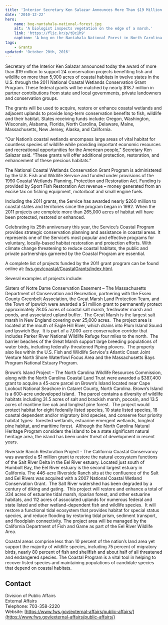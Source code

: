 ```yaml
---
title: 'Interior Secretary Ken Salazar Announces More Than $19 Million in Grants to Protect Coastal Wetlands Across the Nation'
date: '2010-12-22'
hero:
    name: bog-nantahala-national-forest.jpg
    alt: 'A biologist inspects vegetation on the edge of a marsh.'
    link: 'https://flic.kr/p/tBc1h9'
    caption: 'A bog on the Nantahala National Forest in North Carolina. Photo by Gary Peeples, USFWS.'
tags:
    - Grants
updated: 'October 20th, 2016'
---
```


Secretary of the Interior Ken Salazar announced today the award of more than $19 million to support 24 conservation projects benefiting fish and wildlife on more than 5,900 acres of coastal habitats in twelve states in the U.S. through the 2011 National Coastal Wetlands Conservation Grant Program. These federal grants will be matched by nearly $18.7 million in partner contributions from state and local governments, private landowners and conservation groups.  

The grants will be used to acquire, restore or enhance coastal wetlands and adjacent uplands to provide long-term conservation benefits to fish, wildlife and their habitat. States receiving funds include: Oregon, Washington, Wisconsin, Alabama, Florida, North Carolina, Delaware, Maine, Massachusetts, New Jersey, Alaska, and California.  

“Our Nation’s coastal wetlands encompass large areas of vital habitat for countless species of wildlife while providing important economic resources and recreational opportunities for the American people,” Secretary Ken Salazar said. “These grants will offer additional protection, restoration, and enhancement of these precious habitats.”  

The National Coastal Wetlands Conservation Grant Program is administered by the U.S. Fish and Wildlife Service and funded under provisions of the 1990 Coastal Wetlands Planning, Protection and Restoration Act. Funding is provided by Sport Fish Restoration Act revenue – money generated from an excise tax on fishing equipment, motorboat and small engine fuels.  

Including the 2011 grants, the Service has awarded nearly $260 million to coastal states and territories since the program began in 1992\. When the 2011 projects are complete more than 265,000 acres of habitat will have been protected, restored or enhanced.  

Celebrating its 25th anniversary this year, the Service’s Coastal Program provides strategic conservation planning and assistance in coastal areas. It represents one of the Service’s most popular and effective programs for voluntary, locally-based habitat restoration and protection efforts. With climate change threatening to reduce coastal habitats, the public and private partnerships garnered by the Coastal Program are essential.  

A complete list of projects funded by the 2011 grant program can be found online at: [fws.gov/coastal/CoastalGrants/index.html](http://www.fws.gov/coastal/CoastalGrants/index.html).  

Several examples of projects include:  

Sisters of Notre Dame Conservation Easement – The Massachusetts Department of Conservation and Recreation, partnering with the Essex County Greenbelt Association, the Great Marsh Land Protection Team, and the Town of Ipswich were awarded a $1 million grant to permanently protect approximately 78.05 acres of coastal salt marsh, freshwater marsh and ponds, and associated upland buffer.  The Great Marsh is the largest salt marsh in New England covering over 25,000 acres.  The project area is located at the mouth of Eagle Hill River, which drains into Plum Island Sound and Ipswich Bay.  It is part of a 7,000-acre conservation corridor that includes Parker River National Wildlife Refuge four miles to the north.  The barrier beaches of the Great Marsh support large breeding populations of water birds, including federally-threatened Piping plovers.  The property also lies within the U.S. Fish and Wildlife Service's Atlantic Coast Joint Venture North Shore Waterfowl Focus Area and the Massachusetts Bays Program National Estuary Program.  

Brown’s Island Project – The North Carolina Wildlife Resources Commission, along with the North Carolina Coastal Land Trust were awarded a $387,400 grant to acquire a 45-acre parcel on Brown’s Island located near Cape Lookout National Seashore in Cataret County, North Carolina. Brown’s Island is a 600-acre undeveloped island.  The parcel contains a diversity of wildlife habitats including 31.5 acres of salt and brackish marsh, pocosin, and 13.5 acres of maritime live oak and longleaf pine forest.  The project would protect habitat for eight federally listed species, 10 state listed species, 18 coastal dependent and/or migratory bird species, and conserve four priority habitat types:  forested wetlands, estuarine emergent wetlands, longleaf pine habitat, and maritime forest.  Although the North Carolina Natural Heritage Program considers the island to be a state significant natural heritage area, the island has been under threat of development in recent years.  

Riverside Ranch Restoration Project - The California Coastal Conservancy was awarded a $1 million grant to restore the natural ecosystem functions of the Salt River Delta in the Eel River estuary. Located just south of Humbolt Bay, the Eel River estuary is the second largest estuary in California. The 446-acre Riverside Ranch sits at the confluence of the Salt and Eel Rivers was acquired with a 2007 National Coastal Wetland Conservation Grant.  The Salt River watershed has been degraded by a century of diking and gating.  This project will restore and enhance a total of 334 acres of estuarine tidal marsh, riparian forest, and other estuarine habitats, and 112 acres of associated uplands for numerous federal and state listed and other wetland-dependent fish and wildlife species.  It will restore a functional tidal ecosystem that provides habitat for special status species, and reduce flooding by restoring tidal prism, sediment transport, and floodplain connectivity. The project area will be managed by the California Department of Fish and Game as part of the Eel River Wildlife Area.  

Coastal areas comprise less than 10 percent of the nation’s land area yet support the majority of wildlife species, including 75 percent of migratory birds, nearly 80 percent of fish and shellfish and about half of all threatened and endangered species. The Coastal Program is a vital tool in helping to recover listed species and maintaining populations of candidate species that depend on coastal habitats.

## Contact

Division of Public Affairs  
External Affairs  
Telephone: 703-358-2220  
Website: [https://www.fws.gov/external-affairs/public-affairs/](https://www.fws.gov/external-affairs/public-affairs/)
